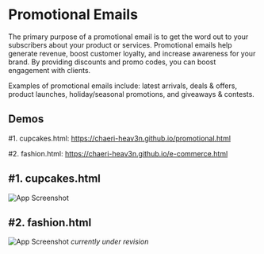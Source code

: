 # Promotional Emails

The primary purpose of a promotional email is to get the word out to your subscribers about your product or services. Promotional emails help generate revenue, boost customer loyalty, and increase awareness for your brand. By providing discounts and promo codes, you can boost engagement with clients.

Examples of promotional emails include: latest arrivals, deals & offers, product launches, holiday/seasonal promotions, and giveaways & contests.
## Demos

#1. cupcakes.html: https://chaeri-heav3n.github.io/promotional.html

#2. fashion.html: https://chaeri-heav3n.github.io/e-commerce.html
## #1. cupcakes.html

![App Screenshot](https://i.ibb.co/YLVdTkN/Screen-Shot-2023-03-26-at-6-42-35-PM.png)

## #2. fashion.html

![App Screenshot](https://i.ibb.co/zfRrCjZ/Screen-Shot-2023-03-26-at-6-43-20-PM.png) *currently under revision*

